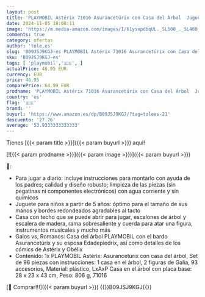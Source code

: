 ```yaml
---
layout: post
title: 'PLAYMOBIL Astérix 71016 Asurancetúrix con Casa del Árbol  Juguetes para Niños a Partir de 5 Años'
date: 2024-11-05 18:08:11
image: 'https://m.media-amazon.com/images/I/61ysxpdbqUL._SL500_._SL400_.jpg'
comments: true
category: ofertas
author: 'tole.es'
slug: 'B09JSJ9KGJ-es PLAYMOBIL Astérix 71016 Asurancetúrix con Casa del Árbol...'
sku: 'B09JSJ9KGJ-es'
tags: [ 'playmobil','🇪🇸', ]
actualPrice: 46.95 EUR
currency: EUR
price: 46.95
comparePrice: 64.99 EUR
prodname: 'PLAYMOBIL Astérix 71016 Asurancetúrix con Casa del Árbol  Juguetes para Niños a Partir de 5 Años'
country: 'es'
flag: '🇪🇸'
brand: ''
buyurl: 'https://www.amazon.es/dp/B09JSJ9KGJ/?tag=tolees-21'
descuento: '27.76'
average: '53.9333333333333'
---
```


Tienes [{{< param title >}}]({{< param buyurl >}}) aqui!

[![{{< param prodname >}}]({{< param image >}})]({{< param buyurl >}})

🔎:

- Para jugar a diario: Incluye instrucciones para montarlo con ayuda de los padres; calidad y diseño robusto; limpieza de las piezas (sin pegatinas ni componentes electrónicos) con agua corriente y sin químicos
- Juguete para niños a partir de 5 años: óptimo para el tamaño de sus manos y bordes redondeados agradables al tacto
- Casa con techo que se puede abrir para jugar, escalones de árbol y escalera de madera, rama sobresaliente y cuerda para atar una figura, instrumentos musicales y mucho más
- Galos vs, Romanos: Casa del árbol PLAYMOBIL con el bardo Asurancetúrix y su esposa Edadepiedrix, así como detalles de los cómics de Astérix y Obélix
- Contenido: 1x PLAYMOBIL Astérix: Asurancetúrix con casa del árbol, Set de 96 piezas con instrucciones: 1 casa en el árbol, 2 figuras de Galia, 93 accesorios, Material: plástico, LxAxP Casa en el árbol con placa base: 28 x 23 x 43 cm, Peso: 806 g, 71016

[🛒 Comprar!!!]({{< param buyurl >}})
{{<world>}}B09JSJ9KGJ{{</world>}}

